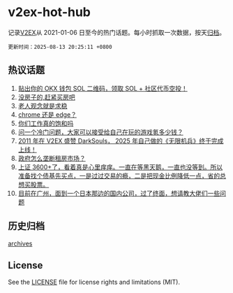# v2ex-hot-hub

 记录[V2EX](https://www.v2ex.com/)从 2021-01-06 日至今的热门话题。每小时抓取一次数据，按天[归档](archives)。

`更新时间：2025-08-13 20:25:11 +0800`

## 热议话题

1. [贴出你的 OKX 钱包 SOL 二维码，领取 SOL + 社区代币空投！](https://www.v2ex.com/t/1152131)
1. [没房子的,赶紧买房吧](https://www.v2ex.com/t/1151988)
1. [老人观念就是求稳](https://www.v2ex.com/t/1151998)
1. [chrome 还是 edge？](https://www.v2ex.com/t/1152029)
1. [你们工作真的饱和吗](https://www.v2ex.com/t/1151986)
1. [问一个冷门问题，大家可以接受给自己在玩的游戏氪多少钱？](https://www.v2ex.com/t/1152076)
1. [2011 年在 V2EX 盛赞 DarkSouls， 2025 年自己做的《无限机兵》终于完成上线！](https://www.v2ex.com/t/1151961)
1. [政府怎么垄断租房市场？](https://www.v2ex.com/t/1152026)
1. [上证 3600+了，看着真是心里痒痒。一直在等黑天鹅，一直也没等到。所以准备找个债基先买点，一是过过交易的瘾，二是把现金比例降低一点，省的总想买股票。](https://www.v2ex.com/t/1152022)
1. [目前在广州，面到一个日本那边的国内公司，过了终面，想请教大佬们一些问题](https://www.v2ex.com/t/1151917)

## 历史归档

[archives](archives)

## License

See the [LICENSE](LICENSE) file for license rights and limitations (MIT).
